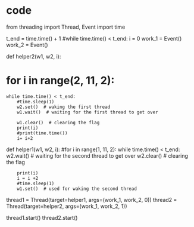 # code
from threading import Thread, Event
import time

t_end = time.time() +  1
#while time.time() < t_end:
i = 0
work_1 = Event()
work_2 = Event()

def helper2(w1, w2, i):
   # for i in range(2, 11, 2):
    while time.time() < t_end:
        #time.sleep(1)
        w2.set()  # waking the first thread
        w1.wait()  # waiting for the first thread to get over
       
        w1.clear()  # clearing the flag
        print(i)
        #print(time.time())
        i= i+2

def helper1(w1, w2, i):
    #for i in range(1, 11, 2):
    while time.time() < t_end:
        w2.wait()  # waiting for the second thread to get over
        w2.clear()  # clearing the flag
        
        print(i)
        i = i +2
        #time.sleep(1)
        w1.set()  # used for waking the second thread



thread1 = Thread(target=helper1, args=(work_1, work_2, 0))
thread2 = Thread(target=helper2, args=(work_1, work_2, 1))

thread1.start()
thread2.start()

